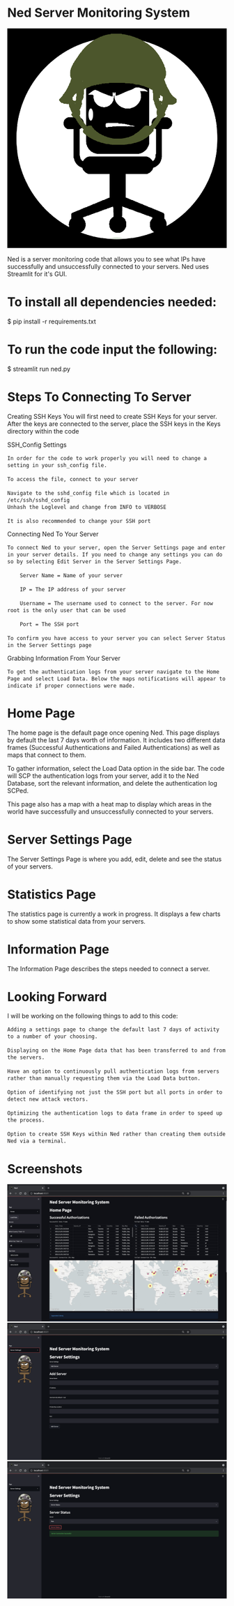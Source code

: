 # Ned Server Monitoring System 

![Output](Images/Ned_Logo_Pictorial_Full.png)

Ned is a server monitoring code that allows you to see what IPs have successfully and unsuccessfully connected to your servers. Ned uses Streamlit for it's GUI. 

# To install all dependencies needed:

$ pip install -r requirements.txt

# To run the code input the following:

$ streamlit run ned.py

# Steps To Connecting To Server

Creating SSH Keys
	You will first need to create SSH Keys for your server. After the keys are connected to the server, place the SSH keys in the Keys directory within the code

SSH_Config Settings
	
	In order for the code to work properly you will need to change a setting in your ssh_config file.
	
	To access the file, connect to your server
	
	Navigate to the sshd_config file which is located in /etc/ssh/sshd_config
	Unhash the Loglevel and change from INFO to VERBOSE
	
	It is also recommended to change your SSH port

Connecting Ned To Your Server

	To connect Ned to your server, open the Server Settings page and enter in your server details. If you need to change any settings you can do so by selecting Edit Server in the Server Settings Page.

		Server Name = Name of your server

		IP = The IP address of your server

		Username = The username used to connect to the server. For now root is the only user that can be used

		Port = The SSH port
	
	To confirm you have access to your server you can select Server Status in the Server Settings page

Grabbing Information From Your Server

	To get the authentication logs from your server navigate to the Home Page and select Load Data. Below the maps notifications will appear to indicate if proper connections were made.

# Home Page

The home page is the default page once opening Ned. This page displays by default the last 7 days worth of information. It includes two different data frames (Successful Authentications and Failed Authentications) as well as maps that connect to them. 

To gather information, select the Load Data option in the side bar. The code will SCP the authentication logs from your server, add it to the Ned Database, sort the relevant information, and delete the authentication log SCPed.

This page also has a map with a heat map to display which areas in the world have successfully and unsuccessfully connected to your servers. 

# Server Settings Page

The Server Settings Page is where you add, edit, delete and see the status of your servers.

# Statistics Page

The statistics page is currently a work in progress. It displays a few charts to show some statistical data from your servers.

# Information Page

The Information Page describes the steps needed to connect a server.

# Looking Forward

I will be working on the following things to add to this code:

	Adding a settings page to change the default last 7 days of activity to a number of your choosing.

	Displaying on the Home Page data that has been transferred to and from the servers.

	Have an option to continuously pull authentication logs from servers rather than manually requesting them via the Load Data button.

	Option of identifying not just the SSH port but all ports in order to detect new attack vectors.

	Optimizing the authentication logs to data frame in order to speed up the process.

	Option to create SSH Keys within Ned rather than creating them outside Ned via a terminal. 

# Screenshots

![Output](Images/Ned_Network_Monitor.JPG)
![Output](Images/Server_Settings.png)
![Output](Images/Server_Status.png)